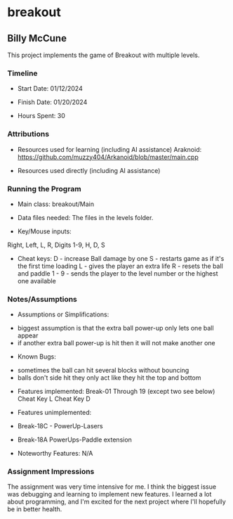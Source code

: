 # breakout
## Billy McCune


This project implements the game of Breakout with multiple levels.

### Timeline

 * Start Date: 01/12/2024

 * Finish Date: 01/20/2024

 * Hours Spent: 30



### Attributions

 * Resources used for learning (including AI assistance)
      Araknoid: https://github.com/muzzy404/Arkanoid/blob/master/main.cpp

 * Resources used directly (including AI assistance)

### Running the Program

 * Main class: breakout/Main
      
 * Data files needed: The files in the levels folder.

 * Key/Mouse inputs:  

Right, Left, L, R, Digits 1-9, H, D, S

 * Cheat keys:
D - increase Ball damage by one
S - restarts game as if it's the first time loading
L - gives the player an extra life
R - resets the ball and paddle
1 - 9 - sends the player to the level number or the highest one available 


### Notes/Assumptions

 * Assumptions or Simplifications:
- biggest assumption is that the extra ball power-up only lets one ball appear
- if another extra ball power-up is hit then it will not make another one

 * Known Bugs:
- sometimes the ball can hit several blocks without bouncing
- balls don't side hit they only act like they hit the top and bottom

 * Features implemented:
 Break-01 Through 19 (except two see below)
 Cheat Key L
 Cheat Key D

 * Features unimplemented:
 * Break-18C - PowerUp-Lasers
 * Break-18A PowerUps-Paddle extension


 * Noteworthy Features:
   N/A 


### Assignment Impressions

The assignment was very time intensive for me.
I think the biggest issue was debugging and learning to implement new features.
I learned a lot about programming, and I'm excited for the next project where I'll hopefully be in 
better health.


